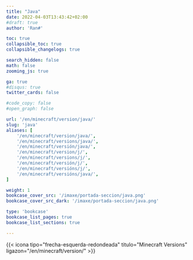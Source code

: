 ```yaml
---
title: "Java"
date: 2022-04-03T13:43:42+02:00
#draft: true
author: 'Ran#'

toc: true
collapsible_toc: true
collapsible_changelogs: true

search_hidden: false
math: false
zooming_js: true

ga: true
#disqus: true
twitter_cards: false

#code_copy: false
#open_graph: false

url: '/en/minecraft/version/java/'
slug: 'java'
aliases: [
    '/en/minecraft/version/java/',
    '/en/minecraft/versions/java/',
    '/en/minecraft/versión/java/',
    '/en/minecraft/version/j/',
    '/en/minecraft/versions/j/',
    '/en/minecraft/versión/j/',
    '/en/minecraft/versións/j/',
    '/en/minecraft/versións/java/',
]

weight: 1
bookcase_cover_src: '/imaxe/portada-seccion/java.png'
bookcase_cover_src_dark: '/imaxe/portada-seccion/java.png'

type: 'bookcase'
bookcase_list_pages: true
bookcase_list_sections: true

---
```


{{< icona tipo="frecha-esquerda-redondeada" titulo="Minecraft Versions" ligazon="/en/minecraft/version/" >}}
